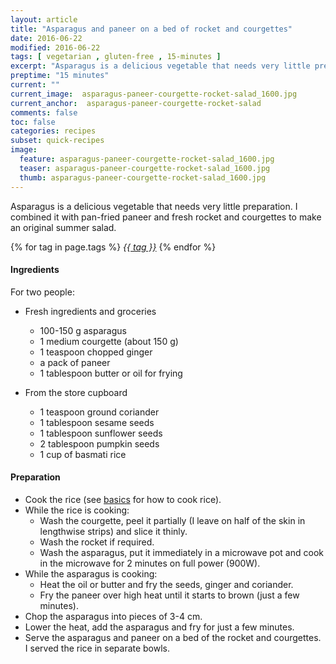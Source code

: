 ```yaml
---
layout: article
title: "Asparagus and paneer on a bed of rocket and courgettes"
date: 2016-06-22
modified: 2016-06-22
tags: [ vegetarian , gluten-free , 15-minutes ]
excerpt: "Asparagus is a delicious vegetable that needs very little preparation."
preptime: "15 minutes"
current: ""
current_image:  asparagus-paneer-courgette-rocket-salad_1600.jpg
current_anchor:  asparagus-paneer-courgette-rocket-salad
comments: false
toc: false
categories: recipes
subset: quick-recipes
image:
  feature: asparagus-paneer-courgette-rocket-salad_1600.jpg
  teaser: asparagus-paneer-courgette-rocket-salad_1600.jpg
  thumb: asparagus-paneer-courgette-rocket-salad_1600.jpg
---
```




Asparagus is a delicious vegetable that needs very little preparation. I combined it with pan-fried paneer and fresh rocket and courgettes to make an original summer salad.


{% for tag in page.tags %}&nbsp;<a class="post-tag" href="{{ site.url}}/tags/#{{ tag }}">_{{ tag }}_</a>&nbsp;{% endfor %}

#### Ingredients

For two people:

- Fresh ingredients and groceries
  - 100-150 g asparagus
  - 1 medium courgette (about 150 g)
  - 1 teaspoon chopped ginger
  - a pack of paneer
  - 1 tablespoon butter or oil for frying

- From the store cupboard
  - 1 teaspoon ground coriander
  - 1 tablespoon sesame seeds
  - 1 tablespoon sunflower seeds
  - 2 tablespoon pumpkin seeds
  - 1 cup of basmati rice

#### Preparation

- Cook the rice (see <a href="{{ site.url }}/basics">basics</a> for how to cook rice).
- While the rice is cooking:
	- Wash the courgette, peel it partially (I leave on half of the skin in lengthwise strips) and slice it thinly.
	- Wash the rocket if required.
	- Wash the asparagus, put it immediately in a microwave pot and cook in the microwave for 2 minutes on full power (900W).
- While the asparagus is cooking:
	- Heat the oil or butter and fry the seeds, ginger and coriander.
	- Fry the paneer over high heat until it starts to brown (just a few minutes).
- Chop the asparagus into pieces of 3-4 cm.  
- Lower the heat, add the asparagus and fry for just a few minutes.
- Serve the asparagus and paneer on a bed of the rocket and courgettes. I served the rice in separate bowls.
